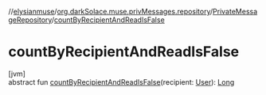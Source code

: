 //[elysianmuse](../../../index.md)/[org.darkSolace.muse.privMessages.repository](../index.md)/[PrivateMessageRepository](index.md)/[countByRecipientAndReadIsFalse](count-by-recipient-and-read-is-false.md)

# countByRecipientAndReadIsFalse

[jvm]\
abstract fun [countByRecipientAndReadIsFalse](count-by-recipient-and-read-is-false.md)(recipient: [User](../../org.darkSolace.muse.user.model/-user/index.md)): [Long](https://kotlinlang.org/api/latest/jvm/stdlib/kotlin/-long/index.html)
